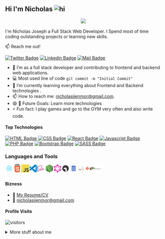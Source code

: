 ## Hi I'm Nicholas <img src="https://user-images.githubusercontent.com/1303154/88677602-1635ba80-d120-11ea-84d8-d263ba5fc3c0.gif" width="28px" height="28px" alt="hi">

<div id="header" align="center">
  <img src="https://media.giphy.com/media/M9gbBd9nbDrOTu1Mqx/giphy.gif" width="100"/>
</div>

I'm Nicholas Joseph a Full Stack Web Developer. I Spend most of time coding outstanding projects or learning new skills.

:mailbox: Reach me out!

[![Twitter Badge](https://img.shields.io/badge/-@SarakiPablo-1ca0f1?style=flat&labelColor=1ca0f1&logo=twitter&logoColor=white&link=https://twitter.com/SarakiPablo)](https://twitter.com/SarakiPablo)  [![Linkedin Badge](https://img.shields.io/badge/-nicholas-0e76a8?style=flat&labelColor=0e76a8&logo=linkedin&logoColor=white)](https://www.linkedin.com/in/nicholas-joseph-50b3201a4) [![Mail Badge](https://img.shields.io/badge/-nicholasijenmor-c0392b?style=flat&labelColor=c0392b&logo=gmail&logoColor=white)](mailto:nicholasijenmor@gmail.com)

<!-- TODO: Add last video link -->

- 🔭 I’m as a full stack developer and contributing to frontend and backend web applications.
- :computer: Most used line of code `git commit -m "Initial Commit"`
- 🤔 I’m currently learning everything about Frontend and Backend technologies .
- 📫 How to reach me: nicholasijenmor@gmail.com.
- 😄 🎯 Future Goals: Learn more technologies
- ⚡ Fun fact: I play games and go to the GYM very often and also write code.

#### Top Technologies

<!-- TODO: Make technologies links takes you to repositories -->

[![HTML Badge](https://img.shields.io/badge/-HTML-e535ab?style=for-the-badge&labelColor=black&logo=html5&logoColor=e535ab)](#)
[![CSS Badge](https://img.shields.io/badge/-CSS-e535ab?style=for-the-badge&labelColor=black&logo=css3&logoColor=e535ab)](#)
[![React Badge](https://img.shields.io/badge/-React-61DBFB?style=for-the-badge&labelColor=black&logo=react&logoColor=61DBFB)](#) [![Javascript Badge](https://img.shields.io/badge/-Javascript-F0DB4F?style=for-the-badge&labelColor=black&logo=javascript&logoColor=F0DB4F)](#) [![PHP Badge](https://img.shields.io/badge/-PHP-007acc?style=for-the-badge&labelColor=black&logo=PHP&logoColor=007acc)](#) [![Bootstrap Badge](https://img.shields.io/badge/-Bootstrap-3C873A?style=for-the-badge&labelColor=black&logo=bootstrap&logoColor=3C873A)](#) [![SASS Badge](https://img.shields.io/badge/-Sass-e535ab?style=for-the-badge&labelColor=black&logo=sass&logoColor=e535ab)](#)

### Languages and Tools

<img align="left" alt="React" width="26px" src="https://raw.githubusercontent.com/github/explore/80688e429a7d4ef2fca1e82350fe8e3517d3494d/topics/react/react.png" />

<img align="left" alt="HTML5" width="26px" src="https://raw.githubusercontent.com/github/explore/80688e429a7d4ef2fca1e82350fe8e3517d3494d/topics/html/html.png" />

<img align="left" alt="JavaScript" width="26px" src="https://raw.githubusercontent.com/github/explore/80688e429a7d4ef2fca1e82350fe8e3517d3494d/topics/javascript/javascript.png" />

<img align="left" alt="Visual Studio Code" width="26px" src="https://raw.githubusercontent.com/github/explore/80688e429a7d4ef2fca1e82350fe8e3517d3494d/topics/visual-studio-code/visual-studio-code.png" />

<img align="left" alt="Sass" width="26px" src="https://raw.githubusercontent.com/github/explore/80688e429a7d4ef2fca1e82350fe8e3517d3494d/topics/sass/sass.png" />

<img align="left" alt="Node.js" width="26px" src="https://raw.githubusercontent.com/github/explore/80688e429a7d4ef2fca1e82350fe8e3517d3494d/topics/nodejs/nodejs.png" />

<img align="left" alt="GraphQL" width="26px" src="https://raw.githubusercontent.com/github/explore/80688e429a7d4ef2fca1e82350fe8e3517d3494d/topics/graphql/graphql.png" />

<img align="left" alt="Deno" width="26px" src="https://raw.githubusercontent.com/github/explore/361e2821e2dea67711cde99c9c40ed357061cf27/topics/deno/deno.png" />

<img align="left" alt="SQL" width="26px" src="https://raw.githubusercontent.com/github/explore/80688e429a7d4ef2fca1e82350fe8e3517d3494d/topics/sql/sql.png" />

<img align="left" alt="MySQL" width="26px" src="https://raw.githubusercontent.com/github/explore/80688e429a7d4ef2fca1e82350fe8e3517d3494d/topics/mysql/mysql.png" />

<img align="left" alt="Git" width="26px" src="https://raw.githubusercontent.com/github/explore/80688e429a7d4ef2fca1e82350fe8e3517d3494d/topics/git/git.png" />

<img align="left" alt="MongoDB" width="26px" src="https://raw.githubusercontent.com/github/explore/80688e429a7d4ef2fca1e82350fe8e3517d3494d/topics/mongodb/mongodb.png" />

<br />
<br />

#### Bizness
- :paperclip: [My Resume/CV](https://sarakiwebpage.netlify.app/)
- :email: nicholasijenmor@gmail.com


#### Profile Visits 

![visitors](https://visitor-badge.glitch.me/badge?page_id=SarakiPablo.SarakiPablo)

<details>
<summary>
  More stuff about me
</summary>

<br >

I love sharing knowledge and putting tutorials, courses and posts together for helping other developers, and i design and develop services for customers of all sizes, specializing in creating stylish, modern websites, web services and online stores. I can can provide clean code and pixel perfect design.


🔥 My Stats :

[![GitHub Streak](https://github-readme-streak-stats.herokuapp.com?user=SarakiPablo)](https://git.io/streak-stats)



#### Github Stats

![Ipenywis's github stats](https://github-readme-stats.vercel.app/api?username=SarakiPablo&count_private=true&theme=tokyonight&hide=contribs,prs)

</details>


